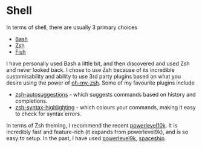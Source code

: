 # Shell

In terms of shell, there are usually 3 primary choices

* [Bash](https://www.gnu.org/software/bash/)
* [Zsh](https://en.wikipedia.org/wiki/Z_shell)
* [Fish](https://fishshell.com/)

I have personally used Bash a little bit, and then discovered and used Zsh and never looked back. I chose to use Zsh because of its incredible customisability and ability to use 3rd party plugins based on what you desire using the power of [oh-my-zsh](https://github.com/ohmyzsh/ohmyzsh). Some of my favourite plugins include

* [zsh-autosuggestions](https://github.com/zsh-users/zsh-autosuggestions) - which suggests commands based on history and completions.
* [zsh-syntax-highlighting](https://github.com/zsh-users/zsh-syntax-highlighting) - which colours your commands, making it easy to check for syntax errors.

In terms of Zsh theming, I recommend the recent [powerlevel10k](https://github.com/romkatv/powerlevel10k). It is incredibly fast and feature-rich \(it expands from powerlevel9k\), and is so easy to setup. In the past, I have used [powerlevel9k](https://github.com/Powerlevel9k/powerlevel9k), [spaceship](https://github.com/denysdovhan/spaceship-prompt).

